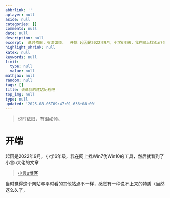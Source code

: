 ```yaml
---
abbrlink: ''
aplayer: null
aside: null
categories: []
comments: null
date: null
description: null
excerpt:  说时依旧，有泪如倾。  开端 起因是2022年9月，小学6年级，我在网上找Win7伪Win10的工具，然后就看到了小言u大佬的文章  小言u博客  当时觉得这个网站与平时看的其他站点不一样，感觉有一种说不上来的特质（当然这么久了， ...
highlight_shrink: null
katex: null
keywords: null
limit:
  type: null
  value: null
mathjax: null
random: null
tags: []
title: 说说我的建站历程吧
top_img: null
type: null
updated: '2025-08-05T09:47:01.636+08:00'
---
```

> 说时依旧，有泪如倾。

# 开端

起因是2022年9月，小学6年级，我在网上找Win7伪Win10的工具，然后就看到了小言u大佬的文章

> [小言u博客](https://zxz.ee)

当时觉得这个网站与平时看的其他站点不一样，感觉有一种说不上来的特质（当然这么久了，

